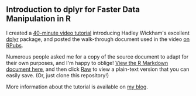 ## Introduction to dplyr for Faster Data Manipulation in R

I created a [40-minute video tutorial](http://youtu.be/jWjqLW-u3hc) introducing Hadley Wickham's excellent [dplyr](https://github.com/hadley/dplyr) package, and posted the walk-through document used in the video [on RPubs](http://rpubs.com/justmarkham/dplyr-tutorial).

Numerous people asked me for a copy of the source document to adapt for their own purposes, and I'm happy to oblige! [View the R Markdown document here](dplyr-tutorial.Rmd), and then click [Raw](https://raw.githubusercontent.com/justmarkham/dplyr-tutorial/master/dplyr-tutorial.Rmd) to view a plain-text version that you can easily save. (Or, just clone this repository!)

More information about the tutorial is available on [my blog](http://www.dataschool.io/dplyr-tutorial-for-faster-data-manipulation-in-r/).
